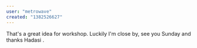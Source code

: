 ```yaml
---
user: "metrowave"
created: "1382526627"
---
```


That's a great idea for workshop. Luckily I'm close by, see you Sunday and thanks Hadasi .
